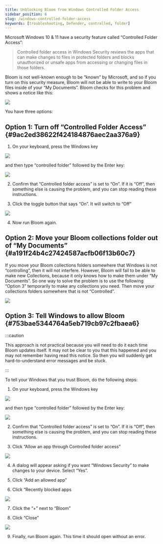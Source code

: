```yaml
---
title: Unblocking Bloom from Windows Controlled Folder Access
sidebar_position: 6
slug: /windows-controlled-folder-access
keywords: [troubleshooting, Defender, controlled, folder]
---
```




Microsoft Windows 10 & 11 have a security feature called “Controlled Folder Access”:



> Controlled folder access in Windows Security reviews the apps that can make changes to files in protected folders and blocks unauthorized or unsafe apps from accessing or changing files in those folders.


Bloom is not well-known enough to be “known” by Microsoft, and so if you turn on this security measure, Bloom will not be able to write to your Bloom files inside of your “My Documents”. Bloom checks for this problem and shows a notice like this:


![](./windows-controlled-folder-access.f11a75b2-9fd2-47ca-bea9-1f21e74e5592.png)


You have three options:


## Option 1: Turn off “Controlled Folder Access” {#9ac2ed38622f424184876aec2aa376a9}


<div class='notion-row'>
<div class='notion-column' style={{width: 'calc((100% - (min(32px, 4vw) * 1)) * 0.5000000000000001)'}}>

1. On your keyboard, press the Windows key

</div><div className='notion-spacer'></div>

<div class='notion-column' style={{width: 'calc((100% - (min(32px, 4vw) * 1)) * 0.5)'}}>


![](./windows-controlled-folder-access.2a3452e2-83ae-4602-a3f6-e67e330a84c5.png)


</div><div className='notion-spacer'></div>
</div>


and then type “controlled folder” followed by the Enter key:


![](./windows-controlled-folder-access.912aea34-a5d9-495b-b54e-a726010bcb28.png)


 2. Confirm that “Controlled folder access” is set to “On”. If it is “Off”, then something else is causing the problem, and you can stop reading these instructions.


 3. Click the toggle button that says “On”. It will switch to “Off”


![](./windows-controlled-folder-access.dd3be00f-22d5-4e00-a81f-a6625485db90.png)


 4. Now run Bloom again.


## Option 2: Move your Bloom collections folder out of “My Documents” {#a191f24b4c27424587acfb06f13b60c7}


If you move your Bloom collections folders somewhere that Windows is not “controlling”, then it will not interfere. However, Bloom will fail to be able to make new Collections, because it only knows how to make them under “My Documents”. So one way to solve the problem is to use the following “Option 3” temporarily to make any collections you need. Then move your collections folders somewhere that is not “Controlled”.


![](./windows-controlled-folder-access.4b533f25-d04e-4bbf-a6f9-b9967d214d28.png)


## Option 3: Tell Windows to allow Bloom {#753bae5344764a5eb719cb97c2fbaea6}


:::caution

This approach is not practical because you will need to do it each time Bloom updates itself. It may not be clear to you that this happened and you may not remember having read this notice. So then you will suddenly get hard-to-understand error messages and be stuck.

:::




To tell your Windows that you trust Bloom, do the following steps:


<div class='notion-row'>
<div class='notion-column' style={{width: 'calc((100% - (min(32px, 4vw) * 1)) * 0.5000000000000001)'}}>

1. On your keyboard, press the Windows key

</div><div className='notion-spacer'></div>

<div class='notion-column' style={{width: 'calc((100% - (min(32px, 4vw) * 1)) * 0.5)'}}>


![](./windows-controlled-folder-access.07672e31-1384-49b3-9868-3d08b97e44f3.png)


</div><div className='notion-spacer'></div>
</div>


and then type “controlled folder” followed by the Enter key:


![](./windows-controlled-folder-access.e03f53e4-2fa8-4223-ba2c-779b3b032ebc.png)


 2. Confirm that “Controlled folder access” is set to “On”. If it is “Off”, then something else is causing the problem, and you can stop reading these instructions.


<div class='notion-row'>
<div class='notion-column' style={{width: 'calc((100% - (min(32px, 4vw) * 1)) * 0.5)'}}>


 3. Click “Allow an app through Controlled folder access”


</div><div className='notion-spacer'></div>

<div class='notion-column' style={{width: 'calc((100% - (min(32px, 4vw) * 1)) * 0.5)'}}>


![](./windows-controlled-folder-access.22df6ccd-1ba1-4b7b-8e4f-bd53e2d90fbb.png)


</div><div className='notion-spacer'></div>
</div>


 4. A dialog will appear asking if you want “Windows Security” to make changes to your device. Select “Yes”.


 5. Click “Add an allowed app”


<div class='notion-row'>
<div class='notion-column' style={{width: 'calc((100% - (min(32px, 4vw) * 1)) * 0.5)'}}>


 6. Click “Recently blocked apps


</div><div className='notion-spacer'></div>

<div class='notion-column' style={{width: 'calc((100% - (min(32px, 4vw) * 1)) * 0.5)'}}>


![](./windows-controlled-folder-access.cffa4836-a4d4-4303-88a2-bcd3b4d10731.png)


</div><div className='notion-spacer'></div>
</div>


 7. Click the “+” next to “Bloom”


 8. Click “Close”


![](./windows-controlled-folder-access.c07745b6-31e8-4ab3-86d5-9e267826ecba.png)


 9. Finally, run Bloom again. This time it should open without an error.

